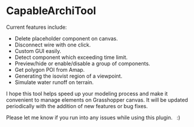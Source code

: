 # CapableArchiTool

Current features include:
* Delete placeholder component on canvas.
* Disconnect wire with one click.
* Custom GUI easily.
* Detect component which exceeding time limit.
* Preview/hide or enable/disable a group of components.
* Get polygon POI from Amap.
* Generating the isovist region of a viewpoint.
* Simulate water runoff on terrain.

I hope this tool helps speed up your modeling process and make it convenient to manage elements on Grasshopper canvas. It will be updated periodically with the addition of new features or bug fixes.

Please let me know if you run into any issues while using this plugin.   :)
